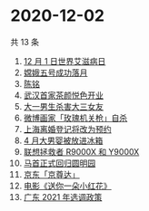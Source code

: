 # 2020-12-02

共 13 条

<!-- BEGIN ZHIHUSEARCH -->
<!-- 最后更新时间 Wed Dec 02 2020 11:06:25 GMT+0800 (CST) -->
1. [12 月 1 日世界艾滋病日](https://www.zhihu.com/search?q=艾滋病)
1. [嫦娥五号成功落月](https://www.zhihu.com/search?q=嫦娥五号)
1. [陈铭](https://www.zhihu.com/search?q=陈铭)
1. [武汉首家茶颜悦色开业](https://www.zhihu.com/search?q=茶颜悦色)
1. [大一男生杀害大三女友](https://www.zhihu.com/search?q=锦江学院)
1. [微博画家「玫瑰机关枪」自杀](https://www.zhihu.com/search?q=玫瑰机关枪)
1. [上海离婚登记将改为预约](https://www.zhihu.com/search?q=离婚冷静期)
1. [4 月大男婴被放进冰箱](https://www.zhihu.com/search?q=男婴冰箱)
1. [联想拯救者 R9000X 和 Y9000X ](https://www.zhihu.com/search?q=r9000x)
1. [马首正式回归圆明园](https://www.zhihu.com/search?q=马首)
1. [京东「京尊达」](https://www.zhihu.com/search?q=京尊达)
1. [电影《送你一朵小红花》](https://www.zhihu.com/search?q=送你一朵小红花)
1. [广东 2021 年选调政策](https://www.zhihu.com/search?q=广东选调)
<!-- END ZHIHUSEARCH -->

